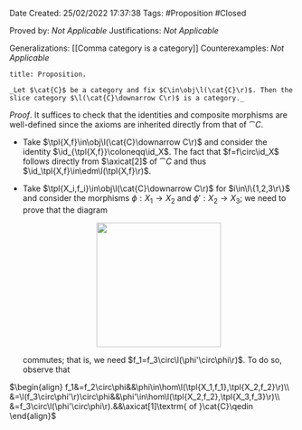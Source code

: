 <div class="topSpace"></div>

Date Created: 25/02/2022 17:37:38
Tags: #Proposition #Closed 

Proved by: _Not Applicable_
Justifications: _Not Applicable_

Generalizations: [[Comma category is a category]]
Counterexamples: _Not Applicable_

``` ad-Proposition
title: Proposition.

_Let $\cat{C}$ be a category and fix $C\in\obj\l(\cat{C}\r)$. Then the slice category $\l(\cat{C}\downarrow C\r)$ is a category._

```

_Proof_. It suffices to check that the identities and composite morphisms are well-defined since the axioms are inherited directly from that of $\cat{C}$.
* Take $\tpl{X,f}\in\obj\l(\cat{C}\downarrow C\r)$ and consider the identity $\id_{\tpl{X,f}}\coloneqq\id_X$. The fact that $f=f\circ\id_X$ follows directly from $\axicat[2]$ of $\cat{C}$ and thus $\id_\tpl{X,f}\in\edm\l(\tpl{X,f}\r)$.
* Take $\tpl{X_i,f_i}\in\obj\l(\cat{C}\downarrow C\r)$ for $i\in\l\{1,2,3\r\}$ and consider the morphisms $\phi:X_1\to X_2$ and $\phi':X_2\to X_3$; we need to prove that the diagram
    <center><img src="app://local/home/zhao/Dropbox/MathWiki/Images/2022-02-25_175305/image.svg", width=220></center>

    commutes; that is, we need $f_1=f_3\circ\l(\phi'\circ\phi\r)$. To do so, observe that
    
$\begin{align}
    f_1&=f_2\circ\phi&&\phi\in\hom\l(\tpl{X_1,f_1},\tpl{X_2,f_2}\r)\\
    &=\l(f_3\circ\phi'\r)\circ\phi&&\phi'\in\hom\l(\tpl{X_2,f_2},\tpl{X_3,f_3}\r)\\
    &=f_3\circ\l(\phi'\circ\phi\r).&&\axicat[1]\textrm{ of }\cat{C}\qedin
\end{align}$
